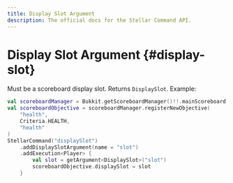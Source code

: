 ```yaml
---
title: Display Slot Argument
description: The official docs for the Stellar Command API.
---
```


# Display Slot Argument {#display-slot}

Must be a scoreboard display slot. Returns `DisplaySlot`. Example:

```Kotlin
val scoreboardManager = Bukkit.getScoreboardManager()!!.mainScoreboard
val scoreboardObjective = scoreboardManager.registerNewObjective(
    "health",
    Criteria.HEALTH,
    "health"
)
StellarCommand("displaySlot")
    .addDisplaySlotArgument(name = "slot")
    .addExecution<Player> {
        val slot = getArgument<DisplaySlot>("slot")
        scoreboardObjective.displaySlot = slot
    }
```